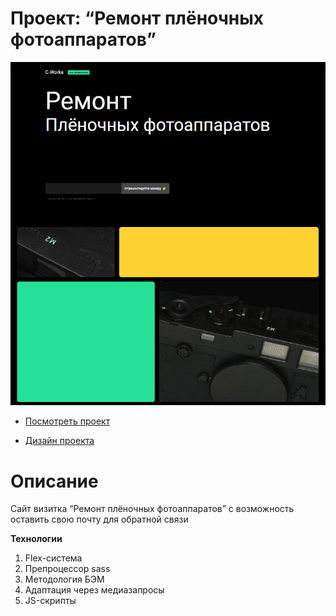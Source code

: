 # Проект:  “Ремонт плёночных фотоаппаратов”
<img src="./images/readme_2.png">

* [Посмотреть проект](https://ninja6228.github.io/Repair-cameras/)

* [Дизайн проекта](https://www.figma.com/file/G3UWFlQmNtNs67751YiDH2/Month-of-Landings_external-link?type=design&node-id=2-1692&mode=design)

# Описание

Сайт визитка “Ремонт плёночных фотоаппаратов” c возможность оставить свою почту для обратной связи

**Технологии**

1. Flex-система
2. Препроцессор sass
3. Методология БЭМ
4. Адаптация через медиазапросы
5. JS-скрипты